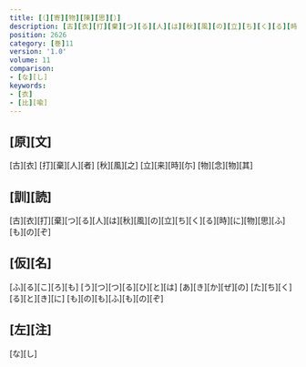 ```yaml
---
title: [（][寄][物][陳][思][）]
description: [古][衣][打][棄][つ][る][人][は][秋][風][の][立][ち][く][る][時][に][物][思][ふ][も][の][ぞ]
position: 2626
category: [巻]11
version: '1.0'
volume: 11
comparison:
- [な][し]
keywords:
- [衣]
- [比][喩]
---
```


## [原][文]

[古][衣] [打][棄][人][者] [秋][風][之] [立][来][時][尓] [物][念][物][其]

## [訓][読]

[古][衣][打][棄][つ][る][人][は][秋][風][の][立][ち][く][る][時][に][物][思][ふ][も][の][ぞ]

## [仮][名]

[ふ][る][こ][ろ][も] [う][つ][つ][る][ひ][と][は] [あ][き][か][ぜ][の] [た][ち][く][る][と][き][に] [も][の][も][ふ][も][の][ぞ]

## [左][注]

[な][し]
